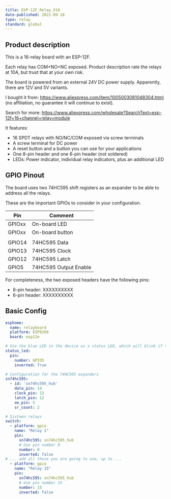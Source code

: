 ```yaml
---
title: ESP-12F_Relay_X16
date-published: 2021-09-18
type: relay
standard: global
---
```


## Product description

This is a 16-relay board with an ESP-12F.

Each relay has COM+NO+NC exposed. Product description rate the relays at 10A, but trust that at your own risk.

The board is powered from an external 24V DC power supply. Apparently, there are 12V and 5V variants.

I bought it from: https://www.aliexpress.com/item/1005003081048304.html (no affiliation, no guarantee it will continue to exist).

Search for more: https://www.aliexpress.com/wholesale?SearchText=esp-12f+16+channel+relay+module

It features:
- 16 SPDT relays with NO/NC/COM exposed via screw terminals
- A screw terminal for DC power
- A reset button and a button you can use for your applications
- One 8-pin header and one 6-pin header (not soldered)
- LEDs: Power indicator, individual relay indicators, plus an additional LED

## GPIO Pinout

The board uses two 74HC595 shift registers as an expander to be able to address all the relays.

These are the important GPIOs to consider in your configuration.

| Pin    | Comment                               |
| ------ | ------------------------------------- |
| GPIOxx | On-board LED                          |
| GPIOxx | On-board button                       |
|        |                                       |
| GPIO14 | 74HC595 Data                          |
| GPIO13 | 74HC595 Clock                         |
| GPIO12 | 74HC595 Latch                         |
| GPIO5  | 74HC595 Output Enable                 |

For completeness, the two exposed headers have the following pins:
- 8-pin header: XXXXXXXXXX
- 6-pin header: XXXXXXXXXX

## Basic Config

```yaml
esphome:
  name: relayboard
  platform: ESP8266
  board: esp12e

# Use the blue LED in the device as a status LED, which will blink if there are warnings (slow) or errors (fast)
status_led:
  pin:
    number: GPIO5
    inverted: True

# Configuration for the 74HC595 expanders
sn74hc595:
  - id: 'sn74hc595_hub'
    data_pin: 14
    clock_pin: 13
    latch_pin: 12
    oe_pin: 5
    sr_count: 2

# Sixteen relays
switch:
  - platform: gpio
    name: "Relay 1"
    pin:
      sn74hc595: sn74hc595_hub
      # Use pin number 0
      number: 0
      inverted: false
# ... add all those you are going to use, up to ...
  - platform: gpio
    name: "Relay 15"
    pin:
      sn74hc595: sn74hc595_hub
      # Use pin number 15
      number: 15
      inverted: false
```
